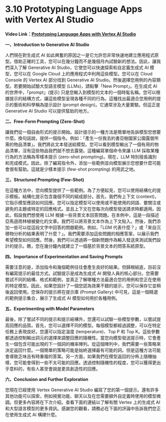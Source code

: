 # 3.10 Prototyping Language Apps with Vertex AI Studio

**Video Link：[Prototyping Language Apps with Vertex AI Studio](https://www.youtube.com/watch?v=9_zwIyutN7o)**

**一、Introduction to Generative AI Studio**

人們現在對生成式 AI 如此興奮的原因之一是它允許您非常快速地建立應用程式原型。借助正確的工具，您可以在幾分鐘而不是幾個月內試驗新的想法。因此，讓我們深入了解 Generative AI Studio，它使您可以快速探索和自定義生成式 AI 模型，您可以在 Google Cloud 上的應用程式中利用這些模型。您可以在 Cloud Console 的 Vertex AI 部分找到 Generative AI Studio。然後選擇您用例的內容類型。若要開始試驗大型語言模型 (LLMs)，請點擊「New Prompt」。在生成式 AI 的世界中，「prompt」(提示) 只是您輸入到模型的文本的一個時髦名稱。您可以根據提示的結構方式，讓這些模型呈現各種不同的行為。這種找出最適合您用例的提示的藝術和科學稱為提示設計 (prompt design)。它通常涉及大量實驗。但這正是 Generative AI Studio 可以提供幫助的地方。

**二、Free-Form Prompting (Zero-Shot)**

讓我們從一個自由形式的提示開始。設計提示的一種方法是簡單地告訴模型您想要什麼。換句話說，提供一個指令。例如：「產生一份我去約書亞樹國家公園露營所需的物品清單」。我們將此文本發送給模型。您可以看到模型輸出了一個有用的物品清單，沒有這些物品我們就不想去露營。這種編寫單個命令來讓 LLM 採取某種行為的方法稱為零樣本提示 (zero-shot prompting)。現在，LLM 特別擅長識別和完成模式。因此，除了編寫指令外，添加一些範例並向模型展示您想要什麼可能會很有幫助。這就是少樣本提示 (few-shot prompting) 的用武之地。

**三、Structured Prompting (Few-Shot)**

在這種方法中，您向模型提供了一些範例。為了方便起見，您可以使用結構化的提示模板。結構化提示包含幾個不同的組成部分。首先，我們有上下文 (context)，它指示模型應該如何回應。您可以指定模型可以使用或不能使用的詞語、要關注或避免的主題或特定的回應格式。並且上下文在您每次向模型發送請求時都適用。因此，假設我們想使用 LLM 根據一些背景文本回答問題。在本例中，這是一段描述亞馬遜雨林植被變化的文章。我們可以將背景文本作為上下文貼入。然後，我們添加一些可以從這段文字中回答的問題範例。例如，「LGM 代表什麼？」或「來自沉積物分析的結果表明了什麼？」。我們需要添加這些問題的相應答案，以展示我們希望模型如何回應。然後，我們可以透過將一個新問題作為輸入發送來測試我們設計的提示。瞧，您在幾分鐘內就建立了一個基於背景文本的問答系統原型。

**四、Importance of Experimentation and Saving Prompts**

需要注意的是，添加指令和幾個範例往往會產生良好的結果。但歸根結底，目前沒有編寫提示的最佳方式。試驗提示是成為生成式 AI 開發人員的核心部分。您需要嘗試不同的結構、格式和範例，並真正了解哪種方法最適合您的用例和您正在使用的特定模型。因此，如果您設計了一個您認為效果不錯的提示，您可以保存它並稍後返回使用。您保存的提示將在提示庫 (Prompt Gallery) 中可見，這是一個精選的範例提示集合，展示了生成式 AI 模型如何用於各種用例。

**五、Experimenting with Model Parameters**

最後，除了嘗試不同的提示和提示結構外，您還可以試驗一些模型參數，以嘗試提高回應的品質。首先，您可以選擇不同的模型。每個模型都經過調整，可以在特定任務上表現良好。您還可以指定溫度 (temperature)、Top P 和 Top K。這些參數都透過控制輸出詞元的選擇來調整回應的隨機性。當您向模型發送提示時，它會產生一個包含可能出現的下一個詞的機率陣列。從這個陣列中，我們需要一些策略來決定返回什麼。一個簡單的策略可能是始終選擇最有可能的詞。但是這種方法可能會導致乏味且有時重複的答案。另一方面，如果我們在模型返回的分佈上隨機抽樣，您可能會得到一些不太可能的回應。透過控制隨機性的程度，您可以獲得更出乎意料的，有些人甚至會說是更具創造性的回應。

**六、Conclusion and Further Exploration**

您現在已經使用 Vertex Generative AI Studio 編寫了您的第一個提示。還有許多其他功能可以探索，例如視覺功能、聊天以及在您需要額外自定義時使用的模型微調。但更多內容將在下次介紹。查看下面的連結以了解有關 Vertex 上的生成式 AI 和大型語言模型的更多資訊。感謝您的觀看，請務必在下面的評論中告訴我們您正在使用生成式 AI 構建什麼。